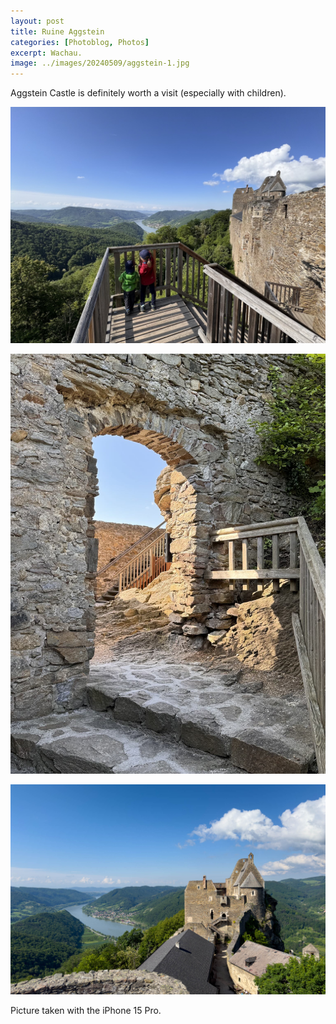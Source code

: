 ```yaml
---
layout: post
title: Ruine Aggstein
categories: [Photoblog, Photos]
excerpt: Wachau.
image: ../images/20240509/aggstein-1.jpg
---
```


Aggstein Castle is definitely worth a visit (especially with children).

![Ruine Aggstein](../images/20240509/aggstein-1.jpg)

![Ruine Aggstein](../images/20240509/aggstein-2.jpg)

![Ruine Aggstein](../images/20240509/aggstein-3.jpg)



Picture taken with the iPhone 15 Pro.
